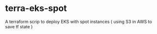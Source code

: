 # terra-eks-spot
A terraform scrip to deploy EKS with spot instances ( using S3 in AWS to save tf state ) 
